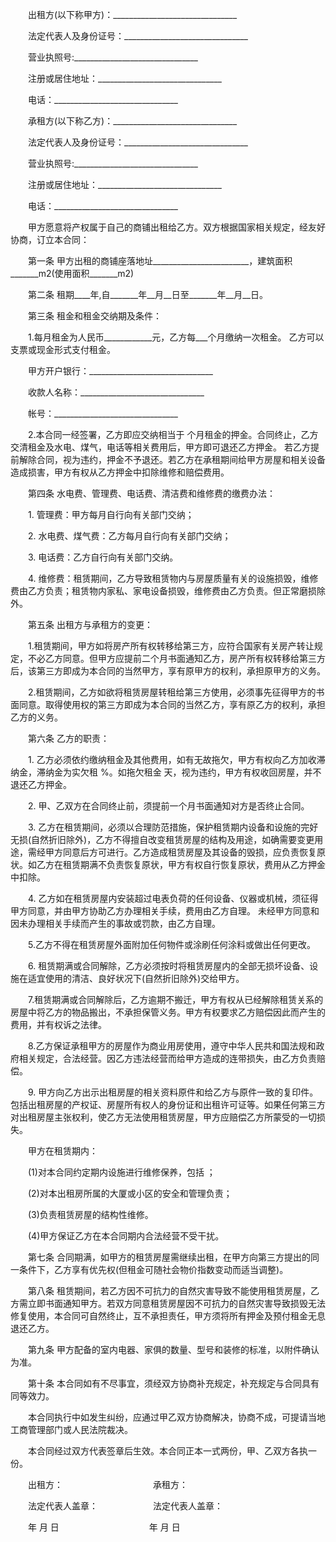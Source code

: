 
 


　　出租方(以下称甲方)：_______________________________


　　法定代表人及身份证号：_______________________________


　　营业执照号:_______________________________


　　注册或居住地址：_______________________________


　　电话：_______________________________


　　承租方(以下称乙方)：_______________________________


　　法定代表人及身份证号：_______________________________


　　营业执照号:_______________________________


　　注册或居住地址：_______________________________


　　电话：_______________________________


　　甲方愿意将产权属于自己的商铺出租给乙方。双方根据国家相关规定，经友好协商，订立本合同：


　　第一条 甲方出租的商铺座落地址________________________，建筑面积_______m2(使用面积_______m2)


　　第二条 租期____年,自_______年__月__日至_______年__月__日。


　　第三条 租金和租金交纳期及条件：


　　1.每月租金为人民币____________元，乙方每___个月缴纳一次租金。 乙方可以支票或现金形式支付租金。


　　甲方开户银行：_______________________________


　　收款人名称：_______________________________


　　帐号：_______________________________


　　2.本合同一经签署，乙方即应交纳相当于 个月租金的押金。合同终止，乙方交清租金及水电、煤气，电话等相关费用后，甲方即可退还乙方押金。 若乙方提前解除合同，视为违约，押金不予退还。若乙方在承租期间给甲方房屋和相关设备造成损害，甲方有权从乙方押金中扣除维修和赔偿费用。


　　第四条 水电费、管理费、电话费、清洁费和维修费的缴费办法：


　　1. 管理费：甲方每月自行向有关部门交纳；


　　2. 水电费、煤气费：乙方每月自行向有关部门交纳；


　　3. 电话费：乙方自行向有关部门交纳。


　　4. 维修费：租赁期间，乙方导致租赁物内与房屋质量有关的设施损毁，维修费由乙方负责；租赁物内家私、家电设备损毁，维修费由乙方负责。但正常磨损除外。


　　第五条 出租方与承租方的变更：


　　1.租赁期间，甲方如将房产所有权转移给第三方，应符合国家有关房产转让规定，不必乙方同意。但甲方应提前二个月书面通知乙方，房产所有权转移给第三方后，该第三方即成为本合同的当然甲方，享有原甲方的权利，承担原甲方的义务。


　　2.租赁期间，乙方如欲将租赁房屋转租给第三方使用，必须事先征得甲方的书面同意。取得使用权的第三方即成为本合同的当然乙方，享有原乙方的权利，承担乙方的义务。


　　第六条 乙方的职责：


　　1. 乙方必须依约缴纳租金及其他费用，如有无故拖欠，甲方有权向乙方加收滞纳金，滞纳金为实欠租 %。如拖欠租金 天，视为违约，甲方有权收回房屋，并不退还乙方押金。


　　2. 甲、乙双方在合同终止前，须提前一个月书面通知对方是否终止合同。


　　3. 乙方在租赁期间，必须以合理防范措施，保护租赁期内设备和设施的完好无损(自然折旧除外)，乙方不得擅自改变租赁房屋的结构及用途，如确需要变更用途，需经甲方同意后方可进行。乙方造成租赁房屋及其设备的毁损，应负责恢复原状。如乙方在租赁期满不负责恢复原状，甲方有权自行恢复原状，费用从乙方押金中扣除。


　　4. 乙方如在租赁房屋内安装超过电表负荷的任何设备、仪器或机械，须征得甲方同意，并由甲方协助乙方办理相关手续，费用由乙方自理。 未经甲方同意和因未办理相关手续而产生的事故或罚款，由乙方自理。


　　5.乙方不得在租赁房屋外面附加任何物件或涂刷任何涂料或做出任何更改。


　　6. 租赁期满或合同解除，乙方必须按时将租赁房屋内的全部无损坏设备、设施在适宜使用的清洁、良好状况下(自然折旧除外)交给甲方。


　　7.租赁期满或合同解除后，乙方逾期不搬迁，甲方有权从已经解除租赁关系的房屋中将乙方的物品搬出，不承担保管义务。甲方有权要求乙方赔偿因此而产生的费用，并有权诉之法律。


　　8.乙方保证承租甲方的房屋作为商业用房使用，遵守中华人民共和国法规和政府相关规定，合法经营。因乙方违法经营而给甲方造成的连带损失，由乙方负责赔偿。


　　9. 甲方向乙方出示出租房屋的相关资料原件和给乙方与原件一致的复印件。包括出租房屋的产权证、房屋所有权人的身份证和出租许可证等。如果任何第三方对出租房屋主张权利，使乙方无法使用租赁房屋，甲方应赔偿乙方所蒙受的一切损失。


　　甲方在租赁期内：


　　(1)对本合同约定期内设施进行维修保养，包括 ；


　　(2)对本出租房所属的大厦或小区的安全和管理负责；


　　(3)负责租赁房屋的结构性维修。


　　(4)甲方保证乙方在本合同期内合法经营不受干扰。


　　第七条 合同期满，如甲方的租赁房屋需继续出租，在甲方向第三方提出的同一条件下，乙方享有优先权(但租金可随社会物价指数变动而适当调整)。


　　第八条 租赁期间，若乙方因不可抗力的自然灾害导致不能使用租赁房屋，乙方需立即书面通知甲方。若双方同意租赁房屋因不可抗力的自然灾害导致损毁无法修复使用，本合同可自然终止，互不承担责任，甲方须将所有押金及预付租金无息退还乙方。


　　第九条 甲方配备的室内电器、家俱的数量、型号和装修的标准，以附件确认为准。


　　第十条 本合同如有不尽事宜，须经双方协商补充规定，补充规定与合同具有同等效力。


　　本合同执行中如发生纠纷，应通过甲乙双方协商解决，协商不成，可提请当地工商管理部门或人民法院裁决。


　　本合同经过双方代表签章后生效。本合同正本一式两份，甲、乙双方各执一份。


　　出租方： 　　　　　　　　　　承租方：


　　法定代表人盖章： 　　　　　　法定代表人盖章：


　　年 月 日 　　　　　　　　　　年 月 日
 


 

 
 
 
 
 
  


  
 

  


  


  
 
 
 
 

